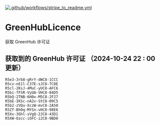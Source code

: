 [![.github/workflows/stripe_to_readme.yml](https://github.com/zjx-kimi/GreenHubLicence/actions/workflows/stripe_to_readme.yml/badge.svg)](https://github.com/zjx-kimi/GreenHubLicence/actions/workflows/stripe_to_readme.yml)
# GreenHubLicence
获取 GreenHub 许可证
## 获取到的 GreenHub 许可证 （2024-10-24 22 : 00 更新）
```
R5e3-3rb8-gRrY-dWC8-1CCC
R5cv-nE1l-C37E-sJC8-7C8E
R5cl-2KsJ-4MuC-yUC8-AFC6
R5bi-fFSR-VyUA-VHC8-84D5
R5bQ-2TNB-6H0x-M5C8-2F27
R5bE-IKSc-nA2v-StC8-09C5
R5b2-zVQu-XczW-mvC8-2A50
R5Zf-Bh0q-MYSn-vHC8-98E6
R5Xx-3Ghl-sVgQ-2JC8-43D1
R5XW-Ozcc-iOFC-i2C8-9BD0
```
